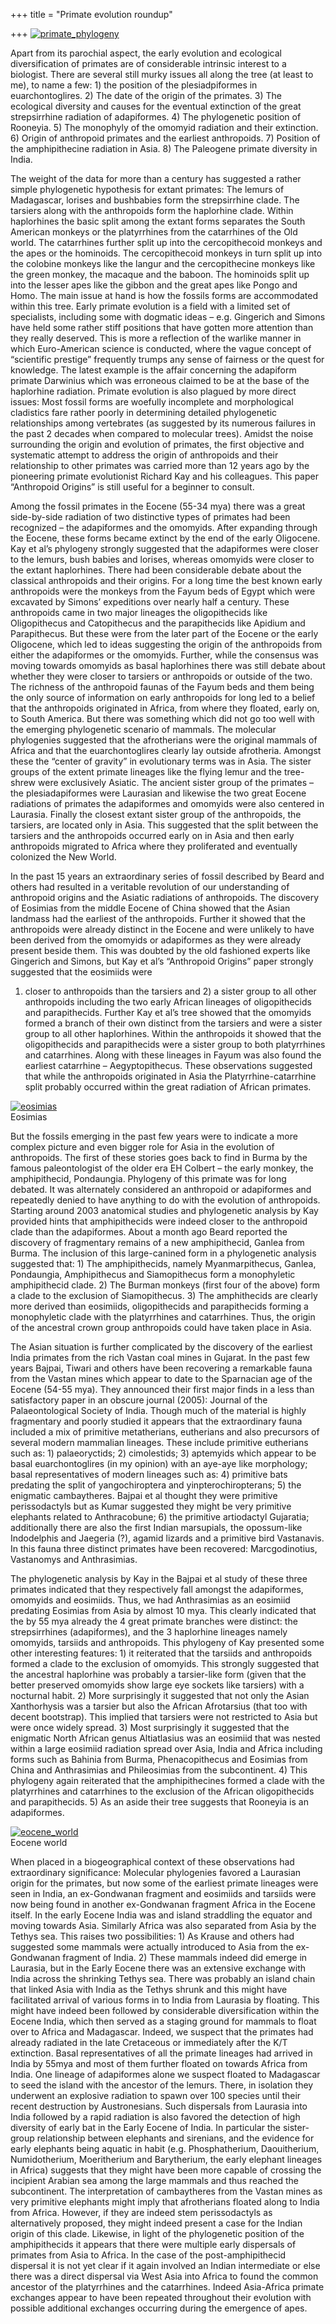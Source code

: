 +++
title = "Primate evolution roundup"

+++
[![primate\_phylogeny](https://i0.wp.com/farm3.static.flickr.com/2521/3889930477_a34b47f012.jpg)](http://www.flickr.com/photos/24766652@N05/3889930477/ "primate_phylogeny by somasushma, on Flickr")

Apart from its parochial aspect, the early evolution and ecological
diversification of primates are of considerable intrinsic interest to a
biologist. There are several still murky issues all along the tree (at
least to me), to name a few: 1) the position of the plesiadpiformes in
euarchontoglires. 2) The date of the origin of the primates. 3) The
ecological diversity and causes for the eventual extinction of the great
strepsirrhine radiation of adapiformes. 4) The phylogenetic position of
Rooneyia. 5) The monophyly of the omomyid radiation and their
extinction. 6) Origin of anthropoid primates and the earliest
anthropoids. 7) Position of the amphipithecine radiation in Asia. 8) The
Paleogene primate diversity in India.

The weight of the data for more than a century has suggested a rather
simple phylogenetic hypothesis for extant primates: The lemurs of
Madagascar, lorises and bushbabies form the strepsirrhine clade. The
tarsiers along with the anthropoids form the haplorhine clade. Within
haplorhines the basic split among the extant forms separates the South
American monkeys or the platyrrhines from the catarrhines of the Old
world. The catarrhines further split up into the cercopithecoid monkeys
and the apes or the hominoids. The cercopithecoid monkeys in turn split
up into the colobine monkeys like the langur and the cercopithecine
monkeys like the green monkey, the macaque and the baboon. The hominoids
split up into the lesser apes like the gibbon and the great apes like
Pongo and Homo. The main issue at hand is how the fossils forms are
accommodated within this tree. Early primate evolution is a field with a
limited set of specialists, including some with dogmatic ideas – e.g.
Gingerich and Simons have held some rather stiff positions that have
gotten more attention than they really deserved. This is more a
reflection of the warlike manner in which Euro-American science is
conducted, where the vague concept of “scientific prestige” frequently
trumps any sense of fairness or the quest for knowledge. The latest
example is the affair concerning the adapiform primate Darwinius which
was erroneous claimed to be at the base of the haplorhine radiation.
Primate evolution is also plagued by more direct issues: Most fossil
forms are woefully incomplete and morphological cladistics fare rather
poorly in determining detailed phylogenetic relationships among
vertebrates (as suggested by its numerous failures in the past 2 decades
when compared to molecular trees). Amidst the noise surrounding the
origin and evolution of primates, the first objective and systematic
attempt to address the origin of anthropoids and their relationship to
other primates was carried more than 12 years ago by the pioneering
primate evolutionist Richard Kay and his colleagues. This paper
“Anthropoid Origins” is still useful for a beginner to consult.

Among the fossil primates in the Eocene (55-34 mya) there was a great
side-by-side radiation of two distinctive types of primates had been
recognized – the adapiformes and the omomyids. After expanding through
the Eocene, these forms became extinct by the end of the early
Oligocene. Kay et al’s phylogeny strongly suggested that the adapiformes
were closer to the lemurs, bush babies and lorises, whereas omomyids
were closer to the extant haplorhines. There had been considerable
debate about the classical anthropoids and their origins. For a long
time the best known early anthropoids were the monkeys from the Fayum
beds of Egypt which were excavated by Simons’ expeditions over nearly
half a century. These anthropoids came in two major lineages the
oligopithecids like Oligopithecus and Catopithecus and the parapithecids
like Apidium and Parapithecus. But these were from the later part of the
Eocene or the early Oligocene, which led to ideas suggesting the origin
of the anthropoids from either the adapiformes or the omomyids. Further,
while the consensus was moving towards omomyids as basal haplorhines
there was still debate about whether they were closer to tarsiers or
anthropoids or outside of the two. The richness of the anthropoid faunas
of the Fayum beds and them being the only source of information on early
anthropoids for long led to a belief that the anthropoids originated in
Africa, from where they floated, early on, to South America. But there
was something which did not go too well with the emerging phylogenetic
scenario of mammals. The molecular phylogenies suggested that the
afrotherians were the original mammals of Africa and that the
euarchontoglires clearly lay outside afrotheria. Amongst these the
“center of gravity” in evolutionary terms was in Asia. The sister
groups of the extent primate lineages like the flying lemur and the
tree-shrew were exclusively Asiatic. The ancient sister group of the
primates – the plesiadapiformes were Laurasian and likewise the two
great Eocene radiations of primates the adapiformes and omomyids were
also centered in Laurasia. Finally the closest extant sister group of
the anthropoids, the tarsiers, are located only in Asia. This suggested
that the split between the tarsiers and the anthropoids occurred early
on in Asia and then early anthropoids migrated to Africa where they
proliferated and eventually colonized the New World.

In the past 15 years an extraordinary series of fossil described by
Beard and others had resulted in a veritable revolution of our
understanding of anthropoid origins and the Asiatic radiations of
anthropoids. The discovery of Eosimias from the middle Eocene of China
showed that the Asian landmass had the earliest of the anthropoids.
Further it showed that the anthropoids were already distinct in the
Eocene and were unlikely to have been derived from the omomyids or
adapiformes as they were already present beside them. This was doubted
by the old fashioned experts like Gingerich and Simons, but Kay et al’s
“Anthropoid Origins” paper strongly suggested that the eosimiids were
1) closer to anthropoids than the tarsiers and 2) a sister group to all
other anthropoids including the two early African lineages of
oligopithecids and parapithecids. Further Kay et al’s tree showed that
the omomyids formed a branch of their own distinct from the tarsiers and
were a sister group to all other haplorhines. Within the anthropoids it
showed that the oligopithecids and parapithecids were a sister group to
both platyrrhines and catarrhines. Along with these lineages in Fayum
was also found the earliest catarrhine – Aegyptopithecus. These
observations suggested that while the anthropoids originated in Asia the
Platyrrhine-catarrhine split probably occurred within the great
radiation of African primates.

[![eosimias](https://i2.wp.com/farm4.static.flickr.com/3446/3889900149_96a75759fb_o.jpg)](http://www.flickr.com/photos/24766652@N05/3889900149/ "eosimias by somasushma, on Flickr")  
Eosimias

But the fossils emerging in the past few years were to indicate a more
complex picture and even bigger role for Asia in the evolution of
anthropoids. The first of these stories goes back to find in Burma by
the famous paleontologist of the older era EH Colbert – the early
monkey, the amphipithecid, Pondaungia. Phylogeny of this primate was for
long debated. It was alternately considered an anthropoid or adapiformes
and repeatedly denied to have anything to do with the evolution of
anthropoids. Starting around 2003 anatomical studies and phylogenetic
analysis by Kay provided hints that amphipithecids were indeed closer to
the anthropoid clade than the adapiformes. About a month ago Beard
reported the discovery of fragmentary remains of a new amphipithecid,
Ganlea from Burma. The inclusion of this large-canined form in a
phylogenetic analysis suggested that: 1) The amphipithecids, namely
Myanmarpithecus, Ganlea, Pondaungia, Amphipithecus and Siamopithecus
form a monophyletic amphipithecid clade. 2) The Burman monkeys (first
four of the above) form a clade to the exclusion of Siamopithecus. 3)
The amphithecids are clearly more derived than eosimiids, oligopithecids
and parapithecids forming a monophyletic clade with the platyrrhines and
catarrhines. Thus, the origin of the ancestral crown group anthropoids
could have taken place in Asia.

The Asian situation is further complicated by the discovery of the
earliest India primates from the rich Vastan coal mines in Gujarat. In
the past few years Bajpai, Tiwari and others have been recovering a
remarkable fauna from the Vastan mines which appear to date to the
Sparnacian age of the Eocene (54-55 mya). They announced their first
major finds in a less than satisfactory paper in an obscure journal
(2005): Journal of the Palaeontological Society of India. Though much of
the material is highly fragmentary and poorly studied it appears that
the extraordinary fauna included a mix of primitive metatherians,
eutherians and also precursors of several modern mammalian lineages.
These include primitive eutherians such as: 1) palaeoryctids; 2)
cimolestids; 3) aptemyids which appear to be basal euarchontoglires (in
my opinion) with an aye-aye like morphology; basal representatives of
modern lineages such as: 4) primitive bats predating the split of
yangochiroptera and yinpterochiropterans; 5) the enigmatic cambaytheres.
Bajpai et al thought they were primitive perissodactyls but as Kumar
suggested they might be very primitive elephants related to
Anthracobune; 6) the primitive artiodactyl Gujaratia; additionally there
are also the first Indian marsupials, the opossum-like Indodelphis and
Jaegeria (?), agamid lizards and a primitive bird Vastanavis. In this
fauna three distinct primates have been recovered: Marcgodinotius,
Vastanomys and Anthrasimias.

The phylogenetic analysis by Kay in the Bajpai et al study of these
three primates indicated that they respectively fall amongst the
adapiformes, omomyids and eosimiids. Thus, we had Anthrasimias as an
eosimiid predating Eosimias from Asia by almost 10 mya. This clearly
indicated that the by 55 mya already the 4 great primate branches were
distinct: the strepsirrhines (adapiformes), and the 3 haplorhine
lineages namely omomyids, tarsiids and anthropoids. This phylogeny of
Kay presented some other interesting features: 1) it reiterated that the
tarsiids and anthropoids formed a clade to the exclusion of omomyids.
This strongly suggested that the ancestral haplorhine was probably a
tarsier-like form (given that the better preserved omomyids show large
eye sockets like tarsiers) with a nocturnal habit. 2) More surprisingly
it suggested that not only the Asian Xanthorhysis was a tarsier but also
the African Afrotarsius (that too with decent bootstrap). This implied
that tarsiers were not restricted to Asia but were once widely spread.
3) Most surprisingly it suggested that the enigmatic North African genus
Altiatlasius was an eosimiid that was nested within a large eosimiid
radiation spread over Asia, India and Africa including forms such as
Bahinia from Burma, Phenacopithecus and Eosimias from China and
Anthrasimias and Phileosimias from the subcontinent. 4) This phylogeny
again reiterated that the amphipithecines formed a clade with the
platyrrhines and catarrhines to the exclusion of the African
oligopithecids and parapithecids. 5) As an aside their tree suggests
that Rooneyia is an adapiformes.

[![eocene\_world](https://i2.wp.com/farm3.static.flickr.com/2427/3889900357_6719683eea.jpg)](http://www.flickr.com/photos/24766652@N05/3889900357/ "eocene_world by somasushma, on Flickr")  
Eocene world

When placed in a biogeographical context of these observations had
extraordinary significance: Molecular phylogenies favored a Laurasian
origin for the primates, but now some of the earliest primate lineages
were seen in India, an ex-Gondwanan fragment and eosimiids and tarsiids
were now being found in another ex-Gondwanan fragment Africa in the
Eocene itself. In the early Eocene India was and island straddling the
equator and moving towards Asia. Similarly Africa was also separated
from Asia by the Tethys sea. This raises two possibilities: 1) As Krause
and others had suggested some mammals were actually introduced to Asia
from the ex-Gondwanan fragment of India. 2) These mammals indeed did
emerge in Laurasia, but in the Early Eocene there was an extensive
exchange with India across the shrinking Tethys sea. There was probably
an island chain that linked Asia with India as the Tethys shrunk and
this might have facilitated arrival of various forms in to India from
Laurasia by floating. This might have indeed been followed by
considerable diversification within the Eocene India, which then served
as a staging ground for mammals to float over to Africa and Madagascar.
Indeed, we suspect that the primates had already radiated in the late
Cretaceous or immediately after the K/T extinction. Basal
representatives of all the primate lineages had arrived in India by
55mya and most of them further floated on towards Africa from India. One
lineage of adapiformes alone we suspect floated to Madagascar to seed
the island with the ancestor of the lemurs. There, in isolation they
underwent an explosive radiation to spawn over 100 species until their
recent destruction by Austronesians. Such dispersals from Laurasia into
India followed by a rapid radiation is also favored the detection of
high diversity of early bat in the Early Eocene of India. In particular
the sister-group relationship between elephants and sirenians, and the
evidence for early elephants being aquatic in habit (e.g.
Phosphatherium, Daouitherium, Numidotherium, Moeritherium and
Barytherium, the early elephant lineages in Africa) suggests that they
might have been more capable of crossing the incipient Arabian sea among
the large mammals and thus reached the subcontinent. The interpretation
of cambaytheres from the Vastan mines as very primitive elephants might
imply that afrotherians floated along to India from Africa. However, if
they are indeed stem perissodactyls as alternatively proposed, they
might indeed present a case for the Indian origin of this clade.
Likewise, in light of the phylogenetic position of the amphipithecids it
appears that there were multiple early dispersals of primates from Asia
to Africa. In the case of the post-amphipithecid dispersal it is not yet
clear if it again involved an Indian intermediate or else there was a
direct dispersal via West Asia into Africa to found the common ancestor
of the platyrrhines and the catarrhines. Indeed Asia-Africa primate
exchanges appear to have been repeated throughout their evolution with
possible additional exchanges occurring during the emergence of apes.

